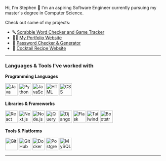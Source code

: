 Hi, I'm Stephen 👋 I'm an aspiring Software Engineer currently pursuing my master's degree in Computer Science.

Check out some of my projects:
* 🔤 [Scrabble Word Checker and Game Tracker](https://www.scrabble-checker.app/)
* 👨‍💻 [My Portfolio Website](https://www.stephen-lunt.dev/)
* 🔑 [Password Checker & Generator](https://www.stephen-lunt.dev/projects/cli-password-checker)
* 🍹 [Cocktail Recipe Website](https://www.stephen-lunt.dev/projects/cocktail-club)

---

### Languages & Tools I've worked with
**Programming Languages**

<img alt="Java" width="40px" src="https://cdn.jsdelivr.net/gh/devicons/devicon/icons/java/java-original-wordmark.svg" />
<img alt="Python" width="40px" src="https://cdn.jsdelivr.net/gh/devicons/devicon/icons/python/python-original-wordmark.svg" />
<img alt="JavaScript" width="40px" src="https://cdn.jsdelivr.net/gh/devicons/devicon/icons/javascript/javascript-original.svg" />
<img alt="HTML" width="40px" src="https://cdn.jsdelivr.net/gh/devicons/devicon/icons/html5/html5-original-wordmark.svg" />
<img alt="CSS" width="40px" src="https://cdn.jsdelivr.net/gh/devicons/devicon/icons/css3/css3-original-wordmark.svg" />
          
**Libraries & Frameworks**

<img alt="React" width="40px" src="https://cdn.jsdelivr.net/gh/devicons/devicon/icons/react/react-original-wordmark.svg" />
<img alt="Next.js" width="40px" src="https://cdn.jsdelivr.net/gh/devicons/devicon/icons/nextjs/nextjs-original.svg" />
<img alt="Node.js" width="40px" src="https://cdn.jsdelivr.net/gh/devicons/devicon/icons/nodejs/nodejs-original.svg" />
<img alt="jQuery" width="40px" src="https://cdn.jsdelivr.net/gh/devicons/devicon/icons/jquery/jquery-plain-wordmark.svg" />
<img alt="Django" width="40px" src="https://cdn.jsdelivr.net/gh/devicons/devicon/icons/django/django-plain.svg" />
<img alt="Flask" width="40px" src="https://cdn.jsdelivr.net/gh/devicons/devicon/icons/flask/flask-original.svg" />
<img alt="TailwindCSS" width="40px" src="https://cdn.jsdelivr.net/gh/devicons/devicon/icons/tailwindcss/tailwindcss-plain.svg" />
<img alt="Bootstrap" width="40px" src="https://cdn.jsdelivr.net/gh/devicons/devicon/icons/bootstrap/bootstrap-original.svg" />

**Tools & Platforms**

<img alt="Git" width="40px" src="https://cdn.jsdelivr.net/gh/devicons/devicon/icons/git/git-original.svg" />
<img alt="GitHub" width="40px" src="https://cdn.jsdelivr.net/gh/devicons/devicon/icons/github/github-original.svg" />
<img alt="Docker" width="40px" src="https://cdn.jsdelivr.net/gh/devicons/devicon/icons/docker/docker-original.svg" />
<img alt="Postgres" width="40px" src="https://cdn.jsdelivr.net/gh/devicons/devicon/icons/postgresql/postgresql-original-wordmark.svg" />
<img alt="MySQL" width="40px" src="https://cdn.jsdelivr.net/gh/devicons/devicon/icons/mysql/mysql-original-wordmark.svg" />
          
---          

<!--
**stephenlunt/stephenlunt** is a ✨ _special_ ✨ repository because its `README.md` (this file) appears on your GitHub profile.

Here are some ideas to get you started:

- 🔭 I’m currently working on ...
- 🌱 I’m currently learning ...
- 👯 I’m looking to collaborate on ...
- 🤔 I’m looking for help with ...
- 💬 Ask me about ...
- 📫 How to reach me: ...
- 😄 Pronouns: ...
- ⚡ Fun fact: ...
-->
